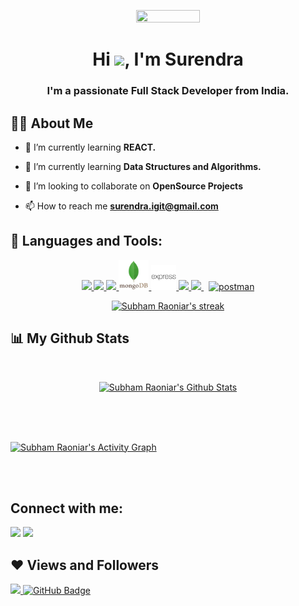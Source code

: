 <p align="center"> 
<a href="#"><img width="45%" height="10%" src="https://media2.giphy.com/media/qgQUggAC3Pfv687qPC/giphy.gif?cid=790b7611253ac4ca2b22fdf82f7346d261df3f89132eb309&rid=giphy.gif&ct=g" /></a>
</p>    

<h1 align="center">Hi <img src="https://raw.githubusercontent.com/MartinHeinz/MartinHeinz/master/wave.gif" width="30px">, I'm Surendra</h1>
<h3 align="center">I'm a passionate Full Stack Developer from India.</h3>


## 🙋‍♂️ About Me

- 🌱 I’m currently learning **REACT.**

- 🌱 I’m currently learning **Data Structures and Algorithms.**

- 👯 I’m looking to collaborate on **OpenSource Projects**

<!-- - 👨‍💻 All of my projects are available at **[My Portfolio](https://subhamraoniar.com)** -->

- 📫 How to reach me **surendra.igit@gmail.com**

<!-- - ⚡ Fun fact **I play games and go to the GYM very often.** -->

## 🚀 Languages and Tools:

<p align="center"> 
    <a href="https://www.w3.org/html/" target="_blank"> <img src="https://img.icons8.com/color/48/000000/html-5.png"/> </a> 
    <a href="https://www.w3schools.com/css/" target="_blank"> <img src="https://img.icons8.com/color/48/000000/css3.png"/> </a>
    <a href="https://developer.mozilla.org/en-US/docs/Web/JavaScript" target="_blank"> <img src="https://img.icons8.com/color/48/000000/javascript.png"/> </a> 
    <a href="https://www.mongodb.com/" target="_blank"> <img src="https://raw.githubusercontent.com/devicons/devicon/master/icons/mongodb/mongodb-original-wordmark.svg" alt="mongodb" width="48" height="48"/> </a> 
    <a href="https://expressjs.com" target="_blank"> <img src="https://raw.githubusercontent.com/devicons/devicon/master/icons/express/express-original-wordmark.svg" alt="express" width="40" height="40"/> </a>
    <a href="https://reactjs.org/" target="_blank"> <img src="https://img.icons8.com/color/48/000000/react-native.png"/> </a>  
    <a style="padding-right:8px;" href="https://nodejs.org" target="_blank"> <img src="https://img.icons8.com/color/48/000000/nodejs.png"/> </a> 
    <a href="https://postman.com" target="_blank"> <img src="https://www.vectorlogo.zone/logos/getpostman/getpostman-icon.svg" alt="postman" width="45" height="45"/> </a>   
</p>


<p align="center">
    <a href="https://github.com/SurendraKumarRout/github-readme-streak-stats">
        <img title="🔥 Get streak stats for your profile at git.io/streak-stats" alt="Subham Raoniar's streak" src="https://github-readme-streak-stats.herokuapp.com/?user=SurendraKumarRout&theme=black-ice&hide_border=true&stroke=0000&background=060A0CD0"/>
    </a>
</p>

## 📊 My Github Stats

  <br/>
  <p align="center">
    <a href="https://github.com/SurendraKumarRout/github-readme-stats"><img alt="Subham Raoniar's Github Stats" src="https://github-readme-stats.vercel.app/api?username=SurendraKumarRout&show_icons=true&count_private=true&theme=react&hide_border=true&bg_color=0D1117" /></a>
  </p>  
  
  <br/>


<br/>
<br/>

<a href="https://github.com/SurendraKumarRout/github-readme-activity-graph"><img alt="Subham Raoniar's Activity Graph" src="https://activity-graph.herokuapp.com/graph?username=SurendraKumarRout&bg_color=0D1117&color=5BCDEC&line=5BCDEC&point=FFFFFF&hide_border=true" /></a>

<br/>
<br/>

## Connect with me:
<p align="left">

<!-- <a href = "https://twitter.com/subhamraoniar"><img src="https://img.icons8.com/external-justicon-flat-justicon/50/000000/external-gmail-social-media-justicon-flat-justicon.png" height="40"/></a> -->
<a href = "https://www.linkedin.com/in/surendrakumarrout/"><img src="https://img.icons8.com/fluent/48/000000/linkedin.png"/></a>
<a href = "https://www.instagram.com/_thenameis_adi/"><img src="https://img.icons8.com/fluent/48/000000/instagram-new.png"/></a>

</p>

## ❤ Views and Followers
<a href="https://github.com/Meghna-DAS/github-profile-views-counter">
    <img src="https://komarev.com/ghpvc/?username=SurendraKumarRout">
</a>
<a href="https://github.com/SurendraKumarRout?tab=followers"><img src="https://img.shields.io/github/followers/SurendraKumarRout?label=Followers&style=social" alt="GitHub Badge"></a>
